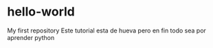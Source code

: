 # hello-world
My first repository
Este tutorial esta de hueva pero en fin todo sea por aprender python
